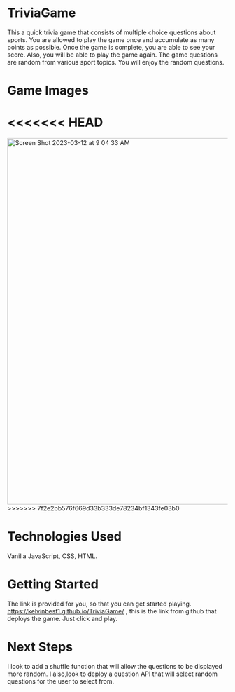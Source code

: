 # TriviaGame
This a quick trivia game that consists of multiple choice questions about sports. You are allowed to play the game once and accumulate as many points as possible. Once the game is complete, you are able to see your score. Also, you will be able to play the game again. The game questions are random from various sport topics. You will enjoy the random questions.

# Game Images

<<<<<<< HEAD
=======
<img width="836" alt="Screen Shot 2023-03-12 at 9 04 33 AM" src="https://user-images.githubusercontent.com/60621382/224546516-e4c7510f-9aba-4a7c-b519-e620c8f1d3a1.png">
>>>>>>> 7f2e2bb576f669d33b333de78234bf1343fe03b0





# Technologies Used
Vanilla JavaScript, CSS, HTML.

# Getting Started
The link is provided for you, so that you can get started playing.  https://kelvinbest1.github.io/TriviaGame/ , this is the link from github that deploys the game. Just click and play.

# Next Steps
I look to add a shuffle function that will allow the questions to be displayed more random. I also,look to deploy a question API that will select random questions for the user to select from. 


